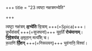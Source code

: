 +++
title = "23 त्वष्टा नक्षत्रमभ्येति"

+++

त्वष्टा॒ नक्ष॑त्रम् **अ॒भ्ये॑ति** चि॒त्राम् +++(=Spica)+++।  
सु॒भँस॑सय्ँ +++(=सुजघनां)+++ युव॒तिँ **रोच॑मानाम्**।  
**नि॒वे॒शय॑न्न्** अ॒मृता॒न् मर्त्याँ॑श् च।  
रू॒पाणि॑ **पिँ॒शन्** +++(=निरूपयन्)+++ भुव॑नानि॒ विश्वा॑।  

